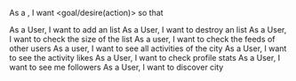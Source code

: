 As a <role>, I want <goal/desire(action)> so that <benefit>

As a User, I want to add an list 
As a User, I want to destroy an list
As a User, I want to check the size of the list
As a user, I want to check the feeds of other users
As a user, I want to see all activities of the city
As a User, I want to see the activity likes
As a User, I want to check profile stats
As a User, I want to see me followers
As a User, I want to discover city

